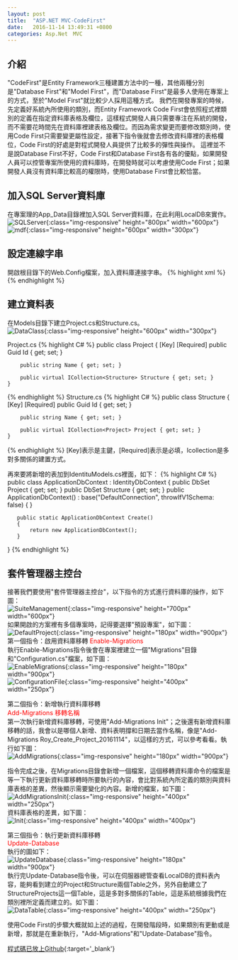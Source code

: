 ```yaml
---
layout: post
title:  "ASP.NET MVC-CodeFirst"
date:   2016-11-14 13:49:31 +0800
categories: Asp.Net　MVC
---
```


## 介紹
"CodeFirst"是Entity Framework三種建置方法中的一種，其他兩種分別是"Database First"和"Model First"，而"Database First"是最多人使用在專案上的方式，至於"Model First"就比較少人採用這種方式。
我們在開發專案的時候，先定義好系統內所使用的類別，而Entity Framework Code First會依照程式裡類別的定義在指定資料庫表格及欄位，這樣程式開發人員只需要專注在系統的開發，而不需要花時間先在資料庫裡建表格及欄位。而因為需求變更而要修改類別時，使用Code First只需要變更屬性設定，接著下指令後就會去修改資料庫裡的表格欄位，Code First的好處是對程式開發人員提供了比較多的彈性與操作。
這裡並不是說Database First不好，Code First和Database First各有各的優點，如果開發人員可以控管專案所使用的資料庫時，在開發時就可以考慮使用Code First；如果開發人員沒有資料庫比較高的權限時，使用Database First會比較恰當。

## 加入SQL Server資料庫
在專案理的App_Data目錄裡加入SQL Server資料庫，在此利用LocalDB來實作。  
![SQLServer](/image/ASP.NET_MVC_CodeFirst/SQLServer.png){:class="img-responsive" height="800px" width="600px"}  
![mdf](/image/ASP.NET_MVC_CodeFirst/mdf.png){:class="img-responsive" height="600px" width="300px"}

## 設定連線字串
開啟根目錄下的Web.Config檔案，加入資料庫連接字串。
{% highlight xml %}
<connectionStrings>    <add name="DefaultConnection" connectionString="Data Source=(LocalDb)\MSSQLLocalDB;AttachDbFilename=|DataDirectory|\Sample.mdf;Initial Catalog=Sample;Integrated Security=True" providerName="System.Data.SqlClient" /></connectionStrings>
{% endhighlight %}

## 建立資料表
在Models目錄下建立Project.cs和Structure.cs。  
![DataClass](/image/ASP.NET_MVC_CodeFirst/DataClass.png){:class="img-responsive" height="600px" width="300px"}

Project.cs
{% highlight C# %}
public class Project    {        [Key]        [Required]        public Guid Id { get; set; }        public string Name { get; set; }
        
        public virtual ICollection<Structure> Structure { get; set; }    }
{% endhighlight %}
Structure.cs
{% highlight C# %}
public class Structure    {        [Key]        [Required]        public Guid Id { get; set; }        public string Name { get; set; }        public virtual ICollection<Project> Project { get; set; }    }
{% endhighlight %}
[Key]表示是主鍵，[Required]表示是必填，Icollection是多對多關係的建置方式。

再來要將新增的表加到IdentituModels.cs裡面，如下：
{% highlight C# %}
public class ApplicationDbContext : IdentityDbContext<ApplicationUser>   {
    	public DbSet<Project> Project { get; set; }
    	public DbSet<Structure> Structure { get; set; }
    	public ApplicationDbContext()            : base("DefaultConnection", throwIfV1Schema: false)
       {       }       public static ApplicationDbContext Create()       {           return new ApplicationDbContext();       }   }
{% endhighlight %}

## 套件管理器主控台
接著我們要使用"套件管理器主控台"，以下指令的方式進行資料庫的操作，如下圖：  
![SuiteManagement](/image/ASP.NET_MVC_CodeFirst/SuiteManagement.png){:class="img-responsive" height="700px" width="600px"}  
如果開啟的方案裡有多個專案時，記得要選擇"預設專案"，如下圖：  
![DefaultProject](/image/ASP.NET_MVC_CodeFirst/DefaultProject.png){:class="img-responsive" height="180px" width="900px"}
第一個指令：啟用資料庫移轉
<font color="red">Enable-Migrations</font>  
執行Enable-Migrations指令後會在專案裡建立一個"Migrations"目錄和"Configuration.cs"檔案，如下圖：  
![EnableMigrations](/image/ASP.NET_MVC_CodeFirst/EnableMigrations.png){:class="img-responsive" height="180px" width="900px"}  
![ConfigurationFile](/image/ASP.NET_MVC_CodeFirst/ConfigurationFile.png){:class="img-responsive" height="400px" width="250px"}

第二個指令：新增執行資料庫移轉  
<font color="red">Add-Migrations 移轉名稱</font>  
第一次執行新增資料庫移轉，可使用"Add-Migrations Init"；之後還有新增資料庫移轉的話，我會以是哪個人新增、資料表明撐和日期去當作名稱，像是"Add-Migrations Roy_Create_Project_20161114"，以這樣的方式，可以參考看看。執行如下圖：  
![AddMigrations](/image/ASP.NET_MVC_CodeFirst/AddMigrations.png){:class="img-responsive" height="180px" width="900px"}

指令完成之後，在Migrations目錄會新增一個檔案，這個移轉資料庫命令的檔案是等一下執行更新資料庫移轉時所要執行的內容，會比對系統內所定義的類別與資料庫表格的差異，然後顯示需要變化的內容。新增的檔案，如下圖：  
![AddMigrationsInit](/image/ASP.NET_MVC_CodeFirst/AddMigrationsInit.png){:class="img-responsive" height="400px" width="250px"}  
資料庫表格的差異，如下圖：  
![Init](/image/ASP.NET_MVC_CodeFirst/Init.png){:class="img-responsive" height="400px" width="400px"}

第三個指令：執行更新資料庫移轉  
<font color="red">Update-Database</font>  
執行的圖如下：  
![UpdateDatabase](/image/ASP.NET_MVC_CodeFirst/UpdateDatabase.png){:class="img-responsive" height="180px" width="900px"}  
執行完Update-Database指令後，可以在伺服器總管查看LocalDB的資料表內容，能夠看到建立的Project和Structure兩個Table之外，另外自動建立了StructureProjects這一個Table，這是多對多關係的Table，這是系統根據我們在類別裡所定義而建立的。如下圖：  
![DataTable](/image/ASP.NET_MVC_CodeFirst/DataTable.png){:class="img-responsive" height="400px" width="250px"}  

使用Code First的步驟大概就如上述的過程，在開發階段時，如果類別有更動或是新增，那就是在重新執行，"Add-Migrations"和"Update-Database"指令。


[程式碼已放上Github](https://github.com/royshow0316/MVC_CodeFirst){:target='_blank'}

[jekyll-docs]: http://jekyllrb.com/docs/home
[jekyll-gh]:   https://github.com/jekyll/jekyll
[jekyll-talk]: https://talk.jekyllrb.com/
